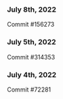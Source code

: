 ### July 8th, 2022

Commit #156273

### July 5th, 2022

Commit #314353


### July 4th, 2022

Commit #72281
